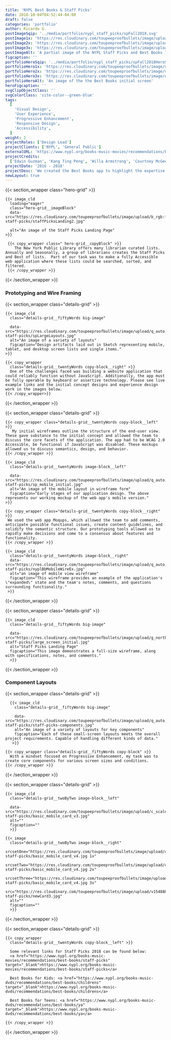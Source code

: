 ```yaml
---
title: 'NYPL Best Books & Staff Picks'
date: 2018-10-04T04:52:44-04:00
draft: false
categories: 'portfolio'
author: Ricardo G.
postImageSqip: '../media/portfolio/nypl_staff_picks/spFall2018.svg'
postImage1x: 'https://res.cloudinary.com/toupeeproofbullets/image/upload/t_hp_portfolio/v1548801967/nypl-staff-picks/spProduction.jpg'
postImage2x: 'https://res.cloudinary.com/toupeeproofbullets/image/upload/t_hp_portfolio_2x/v1548801967/nypl-staff-picks/spProduction.jpg'
postImage3x: 'https://res.cloudinary.com/toupeeproofbullets/image/upload/t_hp_portfolio_3x/v1548801967/nypl-staff-picks/spProduction.jpg'
postImageAlt: 'A partial image of the NYPL Staff Picks and Best Books landing page'
figcaption: ''
portfolioHeroSqip: '../media/portfolio/nypl_staff_picks/spFall2018HeroSqip.svg'
portfolioHero1x: 'https://res.cloudinary.com/toupeeproofbullets/image/upload/t_960_1x/v1548801966/nypl-staff-picks/spLargeLayouts.jpg'
portfolioHero2x: 'https://res.cloudinary.com/toupeeproofbullets/image/upload/t_960_2x/v1548801966/nypl-staff-picks/spLargeLayouts.jpg'
portfolioHero3x: 'https://res.cloudinary.com/toupeeproofbullets/image/upload/t_960_3x/v1548801966/nypl-staff-picks/spLargeLayouts.jpg'
portfolioHeroAlt: 'An image of the the Best Books initial screen'
heroFigcaption: ''
svgClipObjectClass: ''
svgColorClass: 'site-color--green-blue'
tags:
  [
    'Visual Design',
    'User Experience',
    'Progressive Enhancement',
    'Responsive Design',
    'Accessibility',
  ]
weight: 2
projectRoles: ['Design Lead']
projectClients: ['NYPL', 'General Public']
externalURL: 'https://www.nypl.org/books-music-movies/recommendations/best-books/staff-picks'
projectCredits:
  ['Edwin Guzman', 'Kang Ting Peng', 'Willa Armstrong', 'Courtney McGee']
projectDate: '2016 - 2018'
projectDesc: 'We created the Best Books app to highlight the expertise and extensive breadth of knowledge held by the librarians working at NYPL. We built an interactive tool allowing users to discover new recommendations from our expert staff'
newLayout: true
---
```



{{< section_wrapper class="hero-grid" >}}

    {{< image_cld
      loading="eager"
      class="hero-grid__imageBlock"
      data-src="https://res.cloudinary.com/toupeeproofbullets/image/upload/b_rgb:ffffff,q_auto,w_auto,c_scale,f_auto/v1575923207/nypl-staff-picks/staffPicksLanding2.jpg"
      
      alt="An image of the Staff Picks Landing Page"
    >}}

     {{< copy_wrapper class=" hero-grid__copyBlock" >}}
        The New York Public Library offers many librarian curated lists. Annually and Seasonally, a group of librarians creates the Staff Picks and Best of lists.  Part of our task was to make a fully Accessible web application where these lists could be searched, sorted, and filtered.  
     {{< /copy_wrapper >}}

{{< /section_wrapper >}}

### Prototyping and Wire Framing

{{< section_wrapper class="details-grid" >}}
  
    {{< image_cld
      class="details-grid__fiftyWords big-image"
      
      data-src="https://res.cloudinary.com/toupeeproofbullets/image/upload/q_auto,w_auto,c_scale,f_auto/v1548801966/nypl-staff-picks/spLargeLayouts.jpg"
      alt="An image of a variety of layouts"
      figcaption="Design artifacts laid out in Sketch representing mobile, tablet, and desktop screen lists and single items."
    >}}

    {{< copy_wrapper
      class="details-grid__twentyWords copy-block__right" >}}
      One of the challenges faced was building a website application that could reliably function without JavaScript. Additionally, the app must be fully operable by keyboard or assertive technology. Please see live example links and the initial concept designs and experience design work in the images below.
    {{< /copy_wrapper>}}

{{< /section_wrapper >}}

{{< section_wrapper class="details-grid" >}}

    {{< copy_wrapper class="details-grid__twentyWords copy-block__left" >}}
       My initial wireframes outline the structure of the end-user view. These gave substance to the initial concept and allowed the team to discuss the core facets of the application. The app had to be WCAG 2.0 Accessible, be functional if JavaScript was disabled. These mockups allowed us to discuss semantics, design, and behavior.
    {{< /copy_wrapper >}}
    
    {{< image_cld
      class="details-grid__twentyWords image-block__left"
      
      data-src="https://res.cloudinary.com/toupeeproofbullets/image/upload/q_auto,w_auto,c_scale,f_auto/v1575990335/nypl-staff-picks/sp_mobile_initial.jpg"
      alt="An image of the mobile layout in wireframe form"
      figcaption="Early stages of our application design. The above represents our working mockup of the web app's mobile version."
    >}}

    {{< copy_wrapper class="details-grid__twentyWords copy-block__right" >}}
     We used the web app Moqups, which allowed the team to add comments, anticipate possible functional issues, create content guidelines, and solidify the semantic structure. Our prototyping tools allowed us to rapidly make decisions and come to a consensus about features and functionality.
    {{< /copy_wrapper >}}

    {{< image_cld
      class="details-grid__twentyWords image-block__right"
      data-src="https://res.cloudinary.com/toupeeproofbullets/image/upload/q_auto,w_auto,c_scale,f_auto/v1575995429/nypl-staff-picks/nyplBbMobileWireEx.jpg"
      alt="an image of mobile view wireframe"
      figcaption="This wireframe provides an example of the application's \"expanded\" state and the team's notes, comments, and questions surrounding functionality."
     >}}

{{< /section_wrapper >}}

{{< section_wrapper class="details-grid" >}}

    {{< image_cld
      class="details-grid__fiftyWords big-image"
      
      data-src="https://res.cloudinary.com/toupeeproofbullets/image/upload/g_north_west,q_auto,w_auto,c_scale,f_auto/v1575995017/nypl-staff-picks/large_screen_initial.jpg"
      alt="Staff Picks Landing Page"
      figcaption="This image demonstrates a full-size wireframe, along with specifications, notes, and comments."
      >}}

{{< /section_wrapper >}}

### Component Layouts

{{< section_wrapper class="details-grid" >}}

      {{< image_cld
        class="details-grid__fiftyWords big-image"
       
        data-src="https://res.cloudinary.com/toupeeproofbullets/image/upload/q_auto,w_auto,c_scale,f_auto/v1548801972/nypl-staff-picks/staff-picks-components.jpg"
        alt="An image of a variety of layouts for key components"
        figcaption="Each of these small-screen layouts meets the overall project requirements. Capable of handling different kinds of data."
       >}}

    {{< copy_wrapper class="details-grid__fiftyWords copy-block" >}}
      With a mindset focused on Progressive Enhancement, my task was to create core components for various screen sizes and conditions.
    {{< /copy_wrapper >}}

{{< /section_wrapper >}}

{{< section_wrapper class="details-grid" >}}

    {{< image_cld
      class="details-grid__twoByTwo image-block__left"
      
      data-src="https://res.cloudinary.com/toupeeproofbullets/image/upload/c_scale,w_640/v1576000908/nypl-staff-picks/basic_mobile_card_v3.jpg"
      alt=""
      figcaption=""
      >}}

    {{< image
      class="details-grid__twoByTwo image-block__right"
      srcsetOne="https://res.cloudinary.com/toupeeproofbullets/image/upload/c_scale,w_320/v1576000908/nypl-staff-picks/basic_mobile_card_v4.jpg 1x"
      srcsetTwo="https://res.cloudinary.com/toupeeproofbullets/image/upload/c_scale,w_640,dpr_2.0/v1576000908/nypl-staff-picks/basic_mobile_card_v4.jpg 2x"
      srcsetThree="https://res.cloudinary.com/toupeeproofbullets/image/upload/c_scale,w_640,dpr_3.0/v1576000908/nypl-staff-picks/basic_mobile_card_v4.jpg 3x"
      src="https://res.cloudinary.com/toupeeproofbullets/image/upload/v1548801964/nypl-staff-picks/newCard3.jpg"
      alt=""
      figcaption=""
      >}}

{{< /section_wrapper >}}

{{< section_wrapper class="details-grid" >}}

    {{< copy_wrapper
      class="details-grid__twentyWords copy-block__left" >}}

      Some relevant links for Staff Picks 2018 can be found below:
      <a href="https://www.nypl.org/books-music-movies/recommendations/best-books/staff-picks" target="_blank">https://www.nypl.org/books-music-movies/recommendations/best-books/staff-picks</a>

      Best Books for Kids: <a href="https://www.nypl.org/books-music-dvds/recommendations/best-books/childrens" target="_blank">https://www.nypl.org/books-music-dvds/recommendations/best-books/childrens</a>

      Best Books for Teens: <a href="https://www.nypl.org/books-music-dvds/recommendations/best-books/ya" target="_blank">https://www.nypl.org/books-music-dvds/recommendations/best-books/ya</a>

    {{< /copy_wrapper >}}

{{< /section_wrapper >}}
